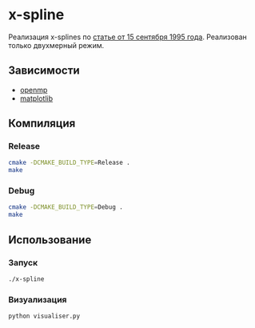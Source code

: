# x-spline
Реализация x-splines по [статье от 15 сентября 1995 года](https://dl.acm.org/doi/10.1145/218380.218488).
Реализован только двухмерный режим.
## Зависимости
- [openmp](https://www.openmp.org/)
- [matplotlib](https://pypi.org/project/matplotlib/)
## Компиляция
### Release
```bash
cmake -DCMAKE_BUILD_TYPE=Release .
make
```
### Debug
```bash
cmake -DCMAKE_BUILD_TYPE=Debug .
make
```
## Использование
### Запуск
```bash
./x-spline
```
### Визуализация
```python
python visualiser.py
```
